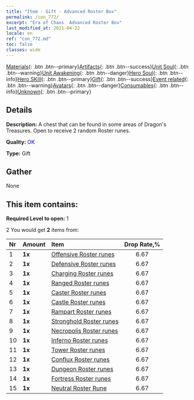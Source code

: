 ```yaml
---
title: "Item - Gift - Advanced Roster Box"
permalink: /con_772/
excerpt: "Era of Chaos  Advanced Roster Box"
last_modified_at: 2021-04-22
locale: en
ref: "con_772.md"
toc: false
classes: wide
---
```

 [Materials](/Items/){: .btn .btn--primary}[Artifacts](/Items/Artifacts/){: .btn .btn--success}[Unit Soul](/Items/UnitSoul/){: .btn .btn--warning}[Unit Awakening](/Items/UnitAwakening/){: .btn .btn--danger}[Hero Soul](/Items/HeroSoul/){: .btn .btn--info}[Hero SKill](/Items/HeroSkill/){: .btn .btn--primary}[Gift](/Items/Gift/){: .btn .btn--success}[Event related](/Items/Events/){: .btn .btn--warning}[Avatars](/Items/Avatars/){: .btn .btn--danger}[Consumables](/Items/Consumables/){: .btn .btn--info}[Unknown](/Items/Unknown/){: .btn .btn--primary}

## Details
 **Description:** A chest that can be found in some areas of Dragon's Treasures. Open to receive 2 random Roster runes.

 **Quality:** <span style="color: #0000CD">OK</span>

 **Type:** Gift

## Gather

  None

## This item contains:

 **Required Level to open:** 1

 2 You would get **2** items  from:

  | Nr | Amount |     Item    | Drop Rate,% |
  |:---|:-------|:------------|:---------:|
  | 1 |  **1x** | [Offensive Roster runes](/Items/con_734/) | 6.67 | 
  | 2 |  **1x** | [Defensive Roster runes](/Items/con_739/) | 6.67 | 
  | 3 |  **1x** | [Charging Roster runes](/Items/con_741/) | 6.67 | 
  | 4 |  **1x** | [Ranged Roster runes](/Items/con_742/) | 6.67 | 
  | 5 |  **1x** | [Caster Roster runes](/Items/con_746/) | 6.67 | 
  | 6 |  **1x** | [Castle Roster runes](/Items/con_752/) | 6.67 | 
  | 7 |  **1x** | [Rampart Roster runes](/Items/con_753/) | 6.67 | 
  | 8 |  **1x** | [Stronghold Roster runes](/Items/con_754/) | 6.67 | 
  | 9 |  **1x** | [Necropolis Roster runes](/Items/con_755/) | 6.67 | 
  | 10 |  **1x** | [Inferno Roster runes](/Items/con_777/) | 6.67 | 
  | 11 |  **1x** | [Tower Roster runes](/Items/con_785/) | 6.67 | 
  | 12 |  **1x** | [Conflux Roster runes](/Items/con_791/) | 6.67 | 
  | 13 |  **1x** | [Dungeon Roster runes](/Items/con_792/) | 6.67 | 
  | 14 |  **1x** | [Fortress Roster runes](/Items/con_818/) | 6.67 | 
  | 15 |  **1x** | [Neutral Roster Rune](/Items/con_869/) | 6.67 | 
